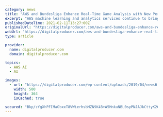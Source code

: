 ```yaml
---
category: news
title: "AWS and Bundesliga Enhance Real-Time Game Analysis with New Performance Stats for 2021 Season"
excerpt: "AWS machine learning and analytics services continue to bring deeper insights to the game of football and enhance the fan experience with new advanced statistics including Most Pressed Player, Attacking Zones,"
publishedDateTime: 2021-02-11T13:27:00Z
originalUrl: "https://digitalproducer.com/aws-and-bundesliga-enhance-real-time-game-analysis-with-new-performance-stats-for-2021-season/"
webUrl: "https://digitalproducer.com/aws-and-bundesliga-enhance-real-time-game-analysis-with-new-performance-stats-for-2021-season/"
type: article

provider:
  name: digitalproducer.com
  domain: digitalproducer.com

topics:
  - AWS AI
  - AI

images:
  - url: "https://digitalproducer.com/wp-content/uploads/2019/04/news6.gif"
    width: 500
    height: 364
    isCached: true

secured: "Bkp/zYgXhPFIMaObxxT8VWierhsbMZN9K4B+A5MnkuNBL0syPNJAJkCttyK2GqG/4XJx3zoLz1sKO3gZFAg0ssj+THLI+/t0yleIQZ8SFYX6N+2pYanvRPBi32WBLNC/C/31/Ily4Bz+OfT2ctInUO4Nsp2rHR8gC1L1SNy/IoRguFTIGeqzeHG933LICO79br11WvKjDgOKkyV4NkMJY8NHsyxIXMPR5eho3Po2Zi/5ywJPy6w7UeA6q08PnEwSWe9FWvCw/z0FP/lhKlqhC+0+Gw2o2XIa+MUdW98X8qadWZxaHWMphpQlgceNPsshzHXIkZlIPsV1j9EZkpCU+KMkDSQqzq+XhrKt//lmTvY=;/6K18NKr2kYinNJMj7SIgQ=="
---
```


